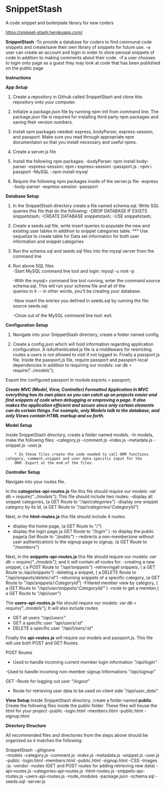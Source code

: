 # SnippetStash
A code snippet and boilerplate library for new coders

https://snippet-stash.herokuapp.com/

**SnippetStash**
-To provide a database for coders to find communal code snippets and create/save their own library of snippets for future use.
-a user can create an account and login in order to store perosal snippets of code in addition to making comments about their code.
-if a user chooses to login onto page as a guest they may look at code that has been published on the public page


**Instructions**

***App Setup***

1. Create a repository in Github  called SnippetStash and clone this repository onto your computer. 

2. Initialze a package.json file by running npm init from command line. The package.json file is required for installing third party npm packages and saving their version numbers.

3. Install npm packages needed: express, bodyParser, express-session, and passport. Make sure you read through appropriate npm documentaion so that you install necessary and useful npms.

4. Create a server.js file

5. Install the following npm packages:
    -bodyParser: npm install body-parser
    -express-session: npm i express-session
    -passport.js : npm i passport
    -MySQL : npm install mysql

6. Require the following npm packages inside of the server.js file
    -express
    -body-parser
    -express-session
    -passport 

**Database Setup**

1. In the SnippetStash directory create a file named schema.sql. Write SQL queries this file that do the following:
    -DROP DATABASE IF EXISTS snippetstash;
    -CREATE DATABASE snippetstash;
    -USE snippetstash;

2. Create a seeds.sql file, write insert queries to populate the new and existing user tables in addition to snippet categories table. 
*** Use sequelize to create table for Data set information for both user information and snippet categories

3. Run the schema.sql and seeds.sql files into the  mysql server from the command line

4. Run above SQL files  
    -Start MySQL command line tool and login: mysql -u root -p
        
    -With the mysql> command line tool running, enter the command source schema.sql. This will run your schema file and all of the   
    queries in it -- in other words, you'll be creating your database.

    -Now insert the entries you defined in seeds.sql by running the file: source seeds.sql.

    -Close out of the MySQL command line tool: exit.

**Configuration Setup**

1. Navigate into your SnippetStash directory, create a folder named config.

2. Create a config.json which will hold information regarding application configuration. A isAuthenticated.js file is a middleware for restricting routes a users is not allowed to visit if not logged in.
Finally a passport.js file. Inside the passport.js file, require passport and passport-local dependencies in addition to requiring our models: var db = require("../models");

Export the configured passport in module.exports = passport;

***Create MVC (Model, View, Controller) Formatted Application
In MVC everything has its own place so you can catch up on projects easier and find snippets of code when debugging or emproving a page. It also makes the application efficient and secure since only certain elements can do certain things. For example, only Models talk to the database, and only Views contain HTML markup and so forth.***

**Model Setup**

Inside SnippetStash directory, create a folder named models.
    -In models, make the following files:
        -category.js
        -comment.js
        -index.js
        -metadata.js
        -snippet.js
        -user.js

        * In these files create the code needed to call ORM functions category, comment,snippet and user data specific input for the 
        ORM. Export at the end of the files. 

**Controller Setup**

Navigate into your routes file.

In the **categories-api-routes.js** file this file should require our models: *var db = require("../models");*
This file should include two routes:
-display all snippet categories, (a GET Route to *"/api/categories"*)
-display one snippet category by its Id, (a GET Route to *"/api/categories/:CategoryId"*)

Next, in the **html-routes.js** this file should include 4 routes:
- display the home page, (a GET Route to *"/"*) 
- display the login page,(a GET Route to *"/login"* )
-to display the public page(a Get Route to *"/public"*) 
--redirects a non-member(one without user authentication) to the signup page to signup, (a GET Route to *"/members*")  

Next, in the **snippets-api-routes.js** this file should require our models: *var db = require("../models");* and it will contain all routes for:
 -creating a new snippet, ( a POST Route to *"/api/snippets"*)
 -retrievingall snippets, ( a GET Route to */api/snippets"*)
 -deleting a snippet, ( a DELETE Route to "*/api/snippets/delete/:id"*)
 -returning snippets of a specific category, (a GET Route to *"/api/snippets/:CategoryId"*)
 -Filtered member view by category, ( a GET Route to *"/api/user/snippets/:CategoryId/"* )
 -route to get a member,( a GET Route to *"/api/user"*)

The **users-api-routes.js** file should require our models: *var db = require("../models");* It will also include routes 
- GET all users *"/api/users"*
- GET a specific user *"api/users/:id"*
- DELETE a specific user *"/api/Users/:id"*

Finally the **api-routes.js** will require our models and passport.js. This file will use both POST and GET Routes.

POST Routes
- Used to handle incoming current member login information *"/api/login"*

-Used to handle incoming non-member signup Informations *"/api/signup"*

GET
-Route for logging out user *"/logout"*
- Route for retrieving user data  to be used on client side *"/api/user_data"*


**View Setup**
Inside SnippetStash directory, create a folder named **public**.
 Create the following files inside the public folder. These files will house the html for your project
    -public
        -login.html
        -members.html
        -public.html
        -signup.html

**Directory Structure**

 All recommended files and directories from the steps above should be organized so it matches the following:

SnippetStash
    -.gitignore  
    -models
        -category.js
        -comment.js
        -index.js
        -metadata.js
        -snippet.js
        -user.js
    -public
        -login.html
        -members.html
        -public.html
        -signup.html
      -CSS
      -Images
      -js
      -vendor
    -routes (GET and POST routes for adding retrieving new data)
        -api-routes.js
        -categories-api-routes.js
        -html-routes.js
        -snippets-api-routes.js
        -users-api-routes.js
    -node_modules
    -package.json
    -schema.sql
    -seeds.sql
    -server.js

